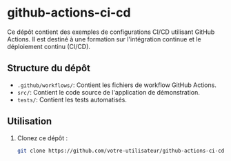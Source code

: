 # github-actions-ci-cd
Ce dépôt contient des exemples de configurations CI/CD utilisant GitHub Actions. Il est destiné à une formation sur l'intégration continue et le déploiement continu (CI/CD).

## Structure du dépôt

- `.github/workflows/`: Contient les fichiers de workflow GitHub Actions.
- `src/`: Contient le code source de l'application de démonstration.
- `tests/`: Contient les tests automatisés.

## Utilisation

1. Clonez ce dépôt :
   ```bash
   git clone https://github.com/votre-utilisateur/github-actions-ci-cd.git
